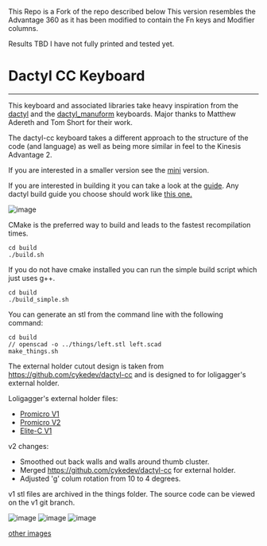 This Repo is a Fork of the repo described below
This version resembles the Advantage 360 as it has been modified to contain the Fn keys and Modifier columns. 

Results TBD I have not fully printed and tested yet.

# Dactyl CC Keyboard

_________________________

This keyboard and associated libraries take heavy inspiration from the
 [dactyl](https://github.com/adereth/dactyl-keyboard) and
the [dactyl_manuform](https://github.com/abstracthat/dactyl-manuform) keyboards.
 Major thanks to Matthew Adereth and Tom Short for their work.

The dactyl-cc keyboard takes a different approach to the structure of the code (and language)
 as well as being more similar in feel to the Kinesis Advantage 2.

If you are interested in a smaller version see the [mini](https://github.com/mjohns/dactyl-cc-mini) version.

If you are interested in building it you can take a look at the [guide](guide/README.md). Any dactyl build guide you choose should work like [this one.](https://medium.com/swlh/complete-idiot-guide-for-building-a-dactyl-manuform-keyboard-53454845b065)

![image](https://imgur.com/CUbPLZC.jpg)

CMake is the preferred way to build and leads to the fastest recompilation times.
```
cd build
./build.sh
```

If you do not have cmake installed you can run the simple build script which just uses g++.
```
cd build
./build_simple.sh
```

You can generate an stl from the command line with the following command:
```
cd build
// openscad -o ../things/left.stl left.scad
make_things.sh
```

The external holder cutout design is taken from https://github.com/cykedev/dactyl-cc and is designed to for loligagger's external holder.

Loligagger's external holder files:

* [Promicro V1](https://web.archive.org/web/20220607031919/https://dactyl.siskam.link/loligagger-external-holder-promicro-v1.stl)
* [Promicro V2](https://web.archive.org/web/20220607031910/https://dactyl.siskam.link/loligagger-external-holder-promicro-v2.stl)
* [Elite-C V1](https://web.archive.org/web/20220607031927/https://dactyl.siskam.link/loligagger-external-holder-elite-c-v1.stl)

v2 changes:
* Smoothed out back walls and walls around thumb cluster.
* Merged https://github.com/cykedev/dactyl-cc for external holder.
* Adjusted 'g' colum rotation from 10 to 4 degrees.

v1 stl files are archived in the things folder. The source code can be viewed on the v1 git branch.

![image](https://imgur.com/IP2UYYA.jpg)
![image](https://imgur.com/LvZQUT4.jpg)
![image](https://imgur.com/0AYtoey.jpg)

[other images](https://imgur.com/a/jBbUXNx)
